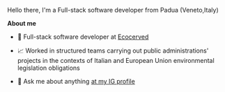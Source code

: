 
Hello there, I'm a Full-stack software developer from Padua (Veneto,Italy)

**About me**

- 💼 Full-stack software developer at [Ecocerved](https://ecocerved.it/)

- 📈 Worked in structured teams carrying out public administrations' projects in the contexts of Italian and European Union environmental legislation obligations

- 💬 Ask me about anything [at my IG profile](https://www.instagram.com/nicola_mazzella_/)

